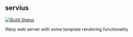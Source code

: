 ## servius

[![Build Status](https://travis-ci.org/snoyberg/servius.svg)](https://travis-ci.org/snoyberg/servius)

Warp web server with some template rendering functionality
